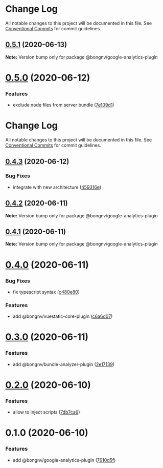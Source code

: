 # Change Log

All notable changes to this project will be documented in this file.
See [Conventional Commits](https://conventionalcommits.org) for commit guidelines.

## [0.5.1](https://github.com/bongnv/vuestatic/compare/@bongnv/google-analytics-plugin@0.5.0...@bongnv/google-analytics-plugin@0.5.1) (2020-06-13)

**Note:** Version bump only for package @bongnv/google-analytics-plugin





<a name="0.5.0"></a>
# [0.5.0](https://github.com/bongnv/vuestatic/compare/@bongnv/google-analytics-plugin@0.4.3...@bongnv/google-analytics-plugin@0.5.0) (2020-06-12)


### Features

* exclude node files from server bundle ([7e109d1](https://github.com/bongnv/vuestatic/commit/7e109d1))




# Change Log

All notable changes to this project will be documented in this file.
See [Conventional Commits](https://conventionalcommits.org) for commit guidelines.

## [0.4.3](https://github.com/bongnv/vuestatic/compare/@bongnv/google-analytics-plugin@0.4.2...@bongnv/google-analytics-plugin@0.4.3) (2020-06-12)


### Bug Fixes

* integrate with new architecture ([459316e](https://github.com/bongnv/vuestatic/commit/459316e701e16131eae5a0214964e858dd92b0f4))





## [0.4.2](https://github.com/bongnv/vuestatic/compare/@bongnv/google-analytics-plugin@0.4.1...@bongnv/google-analytics-plugin@0.4.2) (2020-06-11)

**Note:** Version bump only for package @bongnv/google-analytics-plugin





## [0.4.1](https://github.com/bongnv/vuestatic/compare/@bongnv/google-analytics-plugin@0.4.0...@bongnv/google-analytics-plugin@0.4.1) (2020-06-11)

**Note:** Version bump only for package @bongnv/google-analytics-plugin





# [0.4.0](https://github.com/bongnv/vuestatic/compare/@bongnv/google-analytics-plugin@0.3.0...@bongnv/google-analytics-plugin@0.4.0) (2020-06-11)


### Bug Fixes

* fix typescript syntax ([c480e80](https://github.com/bongnv/vuestatic/commit/c480e8001fb6588d06dc7dd0cfed589200fbf789))


### Features

* add @bongnv/vuestatic-core-plugin ([c6a6d07](https://github.com/bongnv/vuestatic/commit/c6a6d07538fff3e1a7253f6a5812e52eaf23fd09))





# [0.3.0](https://github.com/bongnv/vuestatic/compare/@bongnv/google-analytics-plugin@0.2.0...@bongnv/google-analytics-plugin@0.3.0) (2020-06-11)


### Features

* add @bongnv/bundle-analyzer-plugin ([2e17139](https://github.com/bongnv/vuestatic/commit/2e17139823ac7a2110e066a6d3fbfa1451bffcc6))





# [0.2.0](https://github.com/bongnv/vuestatic/compare/@bongnv/google-analytics-plugin@0.1.0...@bongnv/google-analytics-plugin@0.2.0) (2020-06-10)


### Features

* allow to inject scripts ([7db7ca6](https://github.com/bongnv/vuestatic/commit/7db7ca64fb6ef5b2dfc77fb846b47e0b108e9404))





# 0.1.0 (2020-06-10)


### Features

* add @bongnv/google-analytics-plugin ([7610d5f](https://github.com/bongnv/vuestatic/commit/7610d5fe0815aee067438c619a6ed4d3c9f87017))
